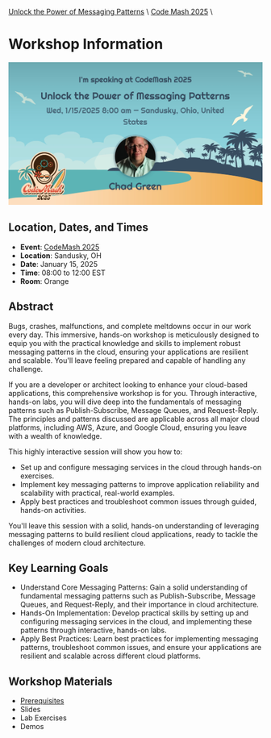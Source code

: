 [Unlock the Power of Messaging Patterns](https://github.com/TaleLearnCode/UnlockThePowerOfMessagingPatterns) \ [Code Mash 2025](https://github.com/TaleLearnCode/UnlockThePowerOfMessagingPatterns-CodeMash) \

# Workshop Information

[![CodeMash 2025 - Unlock the Power of Messaging Patterns](assets\CodeMashBanner.jpeg)](https://codemash.org/session-details/?id=743889)

## Location, Dates, and Times

- **Event**: [CodeMash 2025](https://codemash.org/)
- **Location**: Sandusky, OH
- **Date**: January 15, 2025
- **Time**: 08:00 to 12:00 EST
- **Room**: Orange

## Abstract

Bugs, crashes, malfunctions, and complete meltdowns occur in our work every day. This immersive, hands-on workshop is meticulously designed to equip you with the practical knowledge and skills to implement robust messaging patterns in the cloud, ensuring your applications are resilient and scalable. You'll leave feeling prepared and capable of handling any challenge.

If you are a developer or architect looking to enhance your cloud-based applications, this comprehensive workshop is for you. Through interactive, hands-on labs, you will dive deep into the fundamentals of messaging patterns such as Publish-Subscribe, Message Queues, and Request-Reply. The principles and patterns discussed are applicable across all major cloud platforms, including AWS, Azure, and Google Cloud, ensuring you leave with a wealth of knowledge.

This highly interactive session will show you how to:

- Set up and configure messaging services in the cloud through hands-on exercises.
- Implement key messaging patterns to improve application reliability and scalability with practical, real-world examples.
- Apply best practices and troubleshoot common issues through guided, hands-on activities.

You'll leave this session with a solid, hands-on understanding of leveraging messaging patterns to build resilient cloud applications, ready to tackle the challenges of modern cloud architecture.

## Key Learning Goals

- Understand Core Messaging Patterns: Gain a solid understanding of fundamental messaging patterns such as Publish-Subscribe, Message Queues, and Request-Reply, and their importance in cloud architecture.
- Hands-On Implementation: Develop practical skills by setting up and configuring messaging services in the cloud, and implementing these patterns through interactive, hands-on labs.
- Apply Best Practices: Learn best practices for implementing messaging patterns, troubleshoot common issues, and ensure your applications are resilient and scalable across different cloud platforms.

## Workshop Materials

- [Prerequisites](prerequisites.md)
- Slides
- Lab Exercises
- Demos